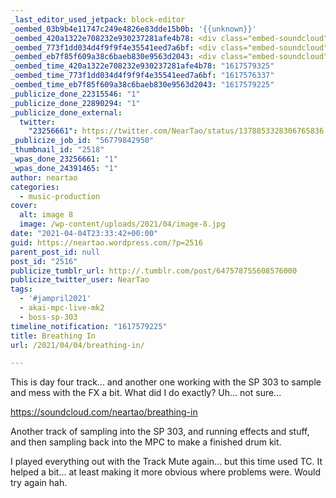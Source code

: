 ```yaml
---
_last_editor_used_jetpack: block-editor
_oembed_03b9b4e11747c249e4826e83dde15b0b: '{{unknown}}'
_oembed_420a1322e708232e930237281afe4b78: <div class="embed-soundcloud"><iframe title="Where My Boys by NearTao" width="500" height="400" scrolling="no" frameborder="no" src="https://w.soundcloud.com/player/?visual=true&url=https%3A%2F%2Fapi.soundcloud.com%2Ftracks%2F1021593961&show_artwork=true&maxwidth=500&maxheight=750&dnt=1"></iframe></div>
_oembed_773f1dd034d4f9f9f4e35541eed7a6bf: <div class="embed-soundcloud"><iframe title="Breathing In by NearTao" width="750" height="400" scrolling="no" frameborder="no" src="https://w.soundcloud.com/player/?visual=true&url=https%3A%2F%2Fapi.soundcloud.com%2Ftracks%2F1022320678&show_artwork=true&maxwidth=750&maxheight=1000&dnt=1"></iframe></div>
_oembed_eb7f85f609a38c6baeb830e9563d2043: <div class="embed-soundcloud"><iframe title="Breathing In by NearTao" width="500" height="400" scrolling="no" frameborder="no" src="https://w.soundcloud.com/player/?visual=true&url=https%3A%2F%2Fapi.soundcloud.com%2Ftracks%2F1022320678&show_artwork=true&maxwidth=500&maxheight=750&dnt=1"></iframe></div>
_oembed_time_420a1322e708232e930237281afe4b78: "1617579325"
_oembed_time_773f1dd034d4f9f9f4e35541eed7a6bf: "1617576337"
_oembed_time_eb7f85f609a38c6baeb830e9563d2043: "1617579225"
_publicize_done_22315546: "1"
_publicize_done_22890294: "1"
_publicize_done_external:
  twitter:
    "23256661": https://twitter.com/NearTao/status/1378853328306765836
_publicize_job_id: "56779842950"
_thumbnail_id: "2518"
_wpas_done_23256661: "1"
_wpas_done_24391465: "1"
author: neartao
categories:
  - music-production
cover:
  alt: image 8
  image: /wp-content/uploads/2021/04/image-8.jpg
date: "2021-04-04T23:33:42+00:00"
guid: https://neartao.wordpress.com/?p=2516
parent_post_id: null
post_id: "2516"
publicize_tumblr_url: http://.tumblr.com/post/647578755608576000
publicize_twitter_user: NearTao
tags:
  - '#jampril2021'
  - akai-mpc-live-mk2
  - boss-sp-303
timeline_notification: "1617579225"
title: Breathing In
url: /2021/04/04/breathing-in/

---
```

This is day four track... and another one working with the SP 303 to sample and mess with the FX a bit. What did I do exactly? Uh... not sure...

https://soundcloud.com/neartao/breathing-in

Another track of sampling into the SP 303, and running effects and stuff, and then sampling back into the MPC to make a finished drum kit.

I played everything out with the Track Mute again... but this time used TC. It helped a bit... at least making it more obvious where problems were. Would try again hah.
